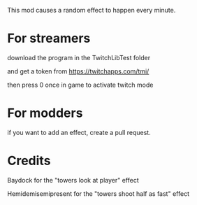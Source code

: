 This mod causes a random effect to happen every minute.



# For streamers
download the program in the TwitchLibTest folder

and get a token from https://twitchapps.com/tmi/

then press 0 once in game to activate twitch mode


# For modders
if you want to add an effect, create a pull request.


# Credits
Baydock for the "towers look at player" effect

Hemidemisemipresent for the "towers shoot half as fast" effect
